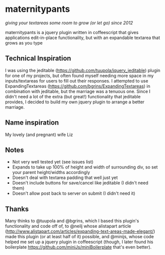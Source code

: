 # maternitypants

*giving your textareas some room to grow (or let go) since 2012*

maternitypants is a jquery plugin written in coffeescript that gives applications edit-in-place functionality, 
but with an expandable textarea that grows as you type

## Technical Inspiration

I was using the jeditable (https://github.com/tuupola/jquery_jeditable) plugin for one of my projects, but often
found myself needing more space in my inputs/textareas for users to fill out their responses.  I attempted to use 
ExpandingTextareas (https://github.com/bgrins/ExpandingTextareas) in combination with jeditable, but the marriage 
was a tenuous one.  Since I didn't need a lot of the extra (but great!) functionality that jeditable provides, I 
decided to build my own jquery plugin to arrange a better marriage.

## Name inspiration

My lovely (and pregnant) wife Liz

## Notes

* Not very well tested yet (see issues list)
* Expands to take up 100% of height and width of surrounding div, so set your parent height/widths accordingly
* Doesn't deal with textarea padding that well just yet
* Doesn't include buttons for save/cancel like jeditable (I didn't need them)
* Doesn't allow post back to server on submit (I didn't need it)

## Thanks

Many thinks to @tuupola and @bgrins, which I based this plugin's functionality and code off of, to @neilj whose 
alistapart article (http://www.alistapart.com/articles/expanding-text-areas-made-elegant/) made this plugin 
(or at least half of it) possible, and @minijs, whose code helped me set up a jquery plugin in coffeescript 
(though, I later found his boilerplate https://github.com/miniJs/miniBoilerplate that's even better).

